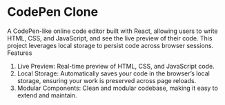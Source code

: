 # CodePen Clone 
 A CodePen-like online code editor built with React, allowing users to write HTML, CSS, and JavaScript, and see the live preview of their code. This project leverages local storage to persist code across browser sessions. <br>
Features
1. Live Preview: Real-time preview of HTML, CSS, and JavaScript code.
2. Local Storage: Automatically saves your code in the browser’s local storage, ensuring your work is preserved across page reloads.
3. Modular Components: Clean and modular codebase, making it easy to extend and maintain.
